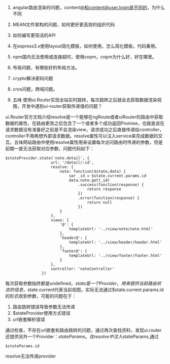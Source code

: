 1. angular路由渲染的问题，content@和content@user.login是不同的，为什么不同
2. MEAN文件架构的问题，如何更好更高效的组织代码
3. 如何编写更简洁的API
4. 在express3.x使用layout简化模板，如何使用，怎么简化模板，代码重用。
5. npm国内无法使用或连接超时，使用cnpm，cnpm为什么好，好在哪里。
6. 布局问题，有哪些好的布局方法。
7. crypto解决密码问题
8. cros问题，跨域问题。






1. 五味 使用ui.Router实现全站实时跳转，每次跳转之后就会去获取数据渲染视图，开发中遇到ui-router获取传递值的问题？


ui.Router官方文档介绍resolve是一个能够在ngRoute或者uiRouter的路由中获取数据的属性，在路由更改之后包含了一个或者多个成功返回Promise，也就是说在请求数据没有准备好之前是不会渲染view，请求成功之后直接传递给controller，controller不用再想外部请求数据。resolve属性可以注入service来完成数据的交互。五味网站路由中使用resolve属性用来设置每次访问路由时传递的参数，但是前期一直无法获取对应参数，问题代码如下：

```
$stateProvider.state('note.detail', {
                    url: '/detail/:id',
                    resolve: {
                        note: function($state,data) {
                            var _id = $state.current.params.id
                            data.note.get(_id)
                                .success(function(response) {
                                    return response
                                })
                                .error(function(response) {
                                    return null
                                })
                        }
                    },
                    views: {
                        '@': {
                            templateUrl: '../view/note/note.html'
                        },
                        'header@': {
                            templateUrl: '../view/header/header.html'
                        },
                        'footer@': {
                            templateUrl: '../view/footer/footer.html'
                        }
                    },
                    controller: 'noteController'
                })
```

每次获取参数始终都是undefined，$state是一个Provider，用来提供当前路由状态的信息，$state.current代表当前视图，实际无法通过$state.current.params.id的形式收到参数，可能的问题在于：

1. 路由跳转错误导致参数无法传递
2. $stateProvider使用方式错误
3. url嵌套解析错误

通过检查，不存在url嵌套和路由跳转的问题，通过再次查找资料，发现ui.router还提供另外一个Provider：$stateParams。在resolve中注入$stateParams,通过

```
$stateParams.id
```

resolve无法传递provider